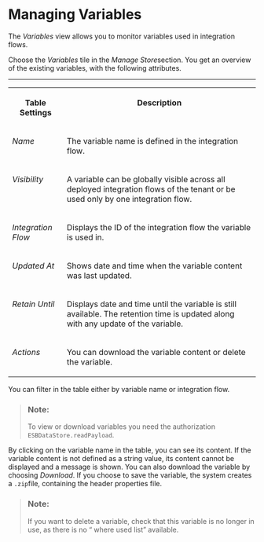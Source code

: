 <!-- loioca93653ec211457190ff8466e42ff9cd -->

# Managing Variables

The *Variables* view allows you to monitor variables used in integration flows.

Choose the *Variables* tile in the *Manage Store*section. You get an overview of the existing variables, with the following attributes.

****


<table>
<tr>
<th valign="top">

Table Settings

</th>
<th valign="top">

Description

</th>
</tr>
<tr>
<td valign="top">

*Name* 

</td>
<td valign="top">

The variable name is defined in the integration flow.

</td>
</tr>
<tr>
<td valign="top">

*Visibility* 

</td>
<td valign="top">

A variable can be globally visible across all deployed integration flows of the tenant or be used only by one integration flow.

</td>
</tr>
<tr>
<td valign="top">

*Integration Flow* 

</td>
<td valign="top">

Displays the ID of the integration flow the variable is used in.

</td>
</tr>
<tr>
<td valign="top">

*Updated At* 

</td>
<td valign="top">

Shows date and time when the variable content was last updated.

</td>
</tr>
<tr>
<td valign="top">

*Retain Until*

</td>
<td valign="top">

Displays date and time until the variable is still available. The retention time is updated along with any update of the variable.

</td>
</tr>
<tr>
<td valign="top">

*Actions*

</td>
<td valign="top">

You can download the variable content or delete the variable.

</td>
</tr>
</table>

You can filter in the table either by variable name or integration flow.

> ### Note:  
> To view or download variables you need the authorization `ESBDataStore.readPayload`.

By clicking on the variable name in the table, you can see its content. If the variable content is not defined as a string value, its content cannot be displayed and a message is shown. You can also download the variable by choosing *Download*. If you choose to save the variable, the system creates a `.zip`file, containing the header properties file.

> ### Note:  
> If you want to delete a variable, check that this variable is no longer in use, as there is no “ where used list” available.

